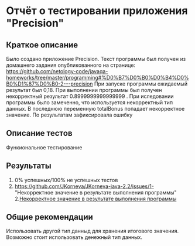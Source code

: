 # Отчёт о тестировании приложения "Precision"

## Краткое описание

Было создано приложение Precision. Текст программы был получен из домашнего задания опубликованного на странице: https://github.com/netology-code/javaqa-homeworks/tree/master/programming#%D0%B7%D0%B0%D0%B4%D0%B0%D1%87%D0%B0-2---precision
При запуске программы ожидаемый результат был 0,18. При выполнении программы был получен некорректный результат 0.8999999999999999 . При иследовании программы было замеченно, что
используется некорректный тип данных. В последнюю переменную totalBonus попадает некорректное значение. По результатам зафиксировала ошибку

## Описание тестов

Функиональное тестирование

## Результаты

1. 0% успешных/100% не успешных тестов
2. https://github.com/JKorneva/JKorneva-java-2.2/issues/1- "Некорректное значение в результате выполнения программы"
2.[Некорректное значение в результате выполнения программы](https://github.com/JKorneva/JKorneva-java-2.2/issues/1)
## Общие рекомендации

Использовать другой тип данныд для хранения итогового значения. Возможно стоит использовать денежный тип данных.
